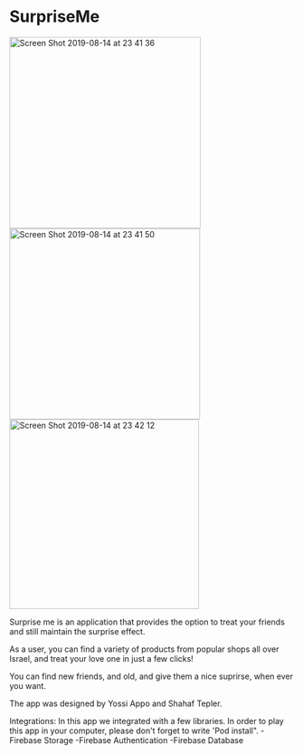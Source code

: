 # SurpriseMe

<img width="338" alt="Screen Shot 2019-08-14 at 23 41 36" src="https://user-images.githubusercontent.com/48557304/63055748-470ce780-beef-11e9-8caa-e57fbaeff323.png"> 
<img width="337" alt="Screen Shot 2019-08-14 at 23 41 50" src="https://user-images.githubusercontent.com/48557304/63055828-66a41000-beef-11e9-9d27-58cf2f154fb1.png">
<img width="335" alt="Screen Shot 2019-08-14 at 23 42 12" src="https://user-images.githubusercontent.com/48557304/63055850-73286880-beef-11e9-82dc-478088a0cfc7.png">




Surprise me is an application that provides the option to treat your friends and still maintain the surprise effect.

As a user, you can find a variety of products from popular shops all over Israel, and treat your love one in just a few clicks!

You can find new friends, and old, and give them a nice suprirse, when ever you want.

The app was designed by Yossi Appo and Shahaf Tepler.




Integrations: 
In this app we integrated with a few libraries. In order to play this app in your computer, please don't forget to write 'Pod install".
-Firebase Storage
-Firebase Authentication
-Firebase Database



